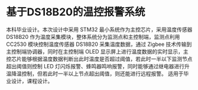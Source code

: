 # 基于DS18B20的温控报警系统
本科毕业设计。本次设计中采用 STM32 最小系统作为主控芯片，采用温度传感器 DS18B20 作为温度采集模块，整体系统分为监测点和主控制端，监测点利用 CC2530 模块控制温度传感器 DS18B20 采集温度数据，通过 Zigbee 技术传输到主控制端协调器，同时在主控制端 OLED 显示屏上进行温度数据的实时显示，主控芯片能够根据温度数据判断出此时温度是否超过阈值，若此时一半以下监测节点超出阈值则控制 LED 灯闪烁报警、蜂鸣器鸣响报警，同时能够通过继电器进行升温降温控制，但若此时一半以上节点超出阈值，则还能进行远程报警。 
适用于毕业设计，课程设计。
